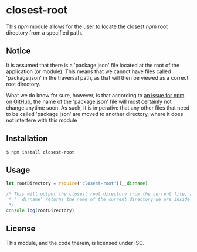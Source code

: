 # closest-root

This *npm* module allows for the user to locate the closest *npm* root directory 
from a specified path.

## Notice

It is assumed that there is a 'package.json' file located at the root of the 
application (or module). This means that we cannot have files called 
'package.json' in the traversal path, as that will then be viewed as a correct 
root directory.

What we do know for sure, however, is that according to 
[an issue for npm on GitHub](https://github.com/npm/npm/issues/8222), the name 
of the 'package.json' file will most certainly not change anytime soon. As such, 
it is imperative that any other files that need to be called 'package.json' are 
moved to another directory, where it does not interfere with this module

## Installation

```
$ npm install closest-root
```

## Usage

```javascript
let rootDirectory = require('closest-root')(__dirname)

/* This will output the closest root directory from the current file, as 
 * '__dirname' returns the name of the current directory we are inside.
 */
console.log(rootDirectory)
```

## License

This module, and the code therein, is licensed under ISC.
